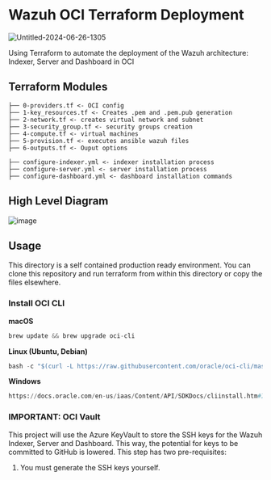# Wazuh OCI Terraform Deployment 

![Untitled-2024-06-26-1305](https://github.com/datboyblu3/oci_terraform_wazuh/assets/95729902/f37df0af-fbaf-401b-8ffe-bf5d993814f8)

Using Terraform to automate the deployment of the Wazuh architecture: Indexer, Server and Dashboard in OCI

## Terraform Modules
```
├── 0-providers.tf <- OCI config
├── 1-key_resources.tf <- Creates .pem and .pem.pub generation
├── 2-network.tf <- creates virtual network and subnet
├── 3-security_group.tf <- security groups creation
├── 4-compute.tf <- virtual machines
├── 5-provision.tf <- executes ansible wazuh files
├── 6-outputs.tf <- Ouput options
```

```
├── configure-indexer.yml <- indexer installation process
├── configure-server.yml <- server installation process
├── configure-dashboard.yml <- dashboard installation commands
```

## High Level Diagram

![image](https://github.com/user-attachments/assets/f6a5646a-3aae-4126-aee6-e2a55967e37b)


## Usage

This directory is a self contained production ready environment. You can clone
this repository and run terraform from within this directory or copy the files
elsewhere.

### Install OCI CLI

**macOS**
```python
brew update && brew upgrade oci-cli
```

**Linux (Ubuntu, Debian)**
```python
bash -c "$(curl -L https://raw.githubusercontent.com/oracle/oci-cli/master/scripts/install/install.sh)"
```
**Windows**

```python
https://docs.oracle.com/en-us/iaas/Content/API/SDKDocs/cliinstall.htm#InstallingCLI__windows
```

### IMPORTANT: OCI Vault

This project will use the Azure KeyVault to store the SSH keys for the Wazuh Indexer, Server and Dashboard. This way, the potential for keys to be committed to GitHub is lowered.
This step has two pre-requisites: 
1) You must generate the SSH keys yourself.
